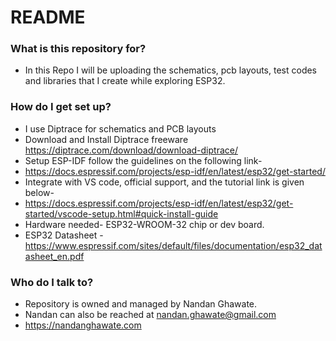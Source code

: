 # README #
### What is this repository for? ###

* In this Repo I will be uploading the schematics, pcb layouts, test codes and libraries that I create while exploring ESP32. 

### How do I get set up? ###

* I use Diptrace for schematics and PCB layouts
* Download and Install Diptrace freeware https://diptrace.com/download/download-diptrace/ 
* Setup ESP-IDF follow the guidelines on the following link-
* https://docs.espressif.com/projects/esp-idf/en/latest/esp32/get-started/
* Integrate with VS code, official support, and the tutorial link is given below-
* https://docs.espressif.com/projects/esp-idf/en/latest/esp32/get-started/vscode-setup.html#quick-install-guide
* Hardware needed- ESP32-WROOM-32 chip or dev board.
* ESP32 Datasheet - https://www.espressif.com/sites/default/files/documentation/esp32_datasheet_en.pdf

### Who do I talk to? ###

* Repository is owned and managed by Nandan Ghawate.
* Nandan can also be reached at nandan.ghawate@gmail.com
* https://nandanghawate.com
